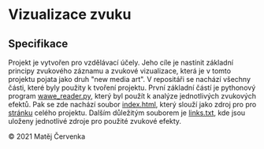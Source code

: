 # Vizualizace zvuku
## Specifikace
Projekt je vytvořen pro vzdělávací účely. Jeho cíle je nastínit
základní principy zvukového záznamu a zvukové vizualizace, která je
v tomto projektu pojata jako druh "new media art". V repositáři se nachází
všechny části, které byly použity k tvoření projektu. První základní částí
je pythonový program [wawe_reader.py](https://github.com/cervthecoder/sound_wave_project/blob/main/wave_reader.py),
který byl použít k analýze jednotlivých zvukových efektů. Pak se zde nachází
soubor
[index.html](https://github.com/cervthecoder/sound_wave_project/blob/main/index.html),
který slouží jako zdroj pro pro [stránku](https://cervthecoder.github.io/sound_wave_project/) celého projektu.
Dalším důležitým souborem je [links.txt](https://github.com/cervthecoder/sound_wave_project/blob/main/links.txt),
kde jsou uloženy jednotlivé zdroje pro použité zvukové efekty.

&copy; 2021 Matěj Červenka
